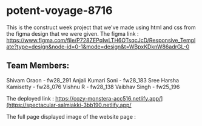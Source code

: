 # potent-voyage-8716

This is the construct week project that we've made using html and css from the figma design that we were given.
The figma link : https://www.figma.com/file/P728ZEPqIwLTH6OTsqcJcD/Responsive_Template?type=design&node-id=0-1&mode=design&t=WBpxKDknW86adrGL-0

## Team Members:
 Shivam Oraon - fw28_291
 Anjali Kumari Soni - fw28_183
 Sree Harsha Kamisetty - fw28_076
 Vishnu R - fw28_138
 Vaibhav Singh - fw25_196

The deployed link : https://cozy-monstera-acc516.netlify.app/](https://spectacular-salmiakki-3bb190.netlify.app/

The full page displayed image of the website page :
